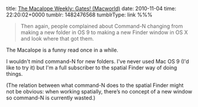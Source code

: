 title: [The Macalope Weekly: Gates! (Macworld)](http://www.macworld.com/article/155283/2010/10/macalope_gates.html)
date: 2010-11-04
time: 22:20:02+0000
tumblr: 1482476568
tumblrType: link
%%%

> Then again, people complained about Command-N changing from making a new folder in OS 9 to making a new Finder window in OS X and look where that got them.

The Macalope is a funny read once in a while. 

I wouldn't mind command-N for new folders. I've never used Mac OS 9 (I'd like to try it) but I'm a full subscriber to the spatial Finder way of doing things. 

(The relation between what command-N does to the spatial Finder might not be obvious: when working spatially, there’s no concept of a new window so command-N is currently wasted.)
